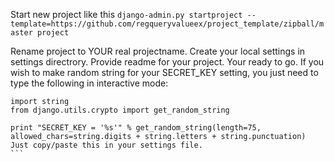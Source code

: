 Start new project like this
`django-admin.py startproject --template=https://github.com/regqueryvalueex/project_template/zipball/master project`

Rename project to YOUR real projectname.
Create your local settings in settings directrory.
Provide readme for your project.
Your ready to go.
If you wish to make random string for your SECRET_KEY setting, you just need to type the following in interactive mode:

````
import string
from django.utils.crypto import get_random_string

print "SECRET_KEY = '%s'" % get_random_string(length=75, allowed_chars=string.digits + string.letters + string.punctuation)
Just copy/paste this in your settings file.
```